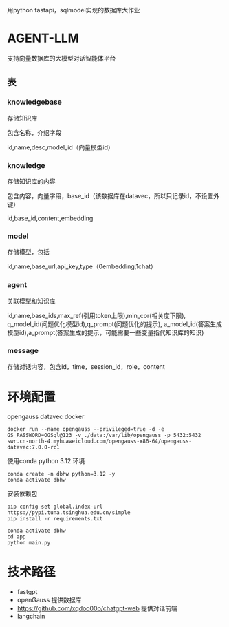 用python fastapi，sqlmodel实现的数据库大作业


# AGENT-LLM

支持向量数据库的大模型对话智能体平台

## 表

### knowledgebase

存储知识库

包含名称，介绍字段

id,name,desc,model_id（向量模型id）

### knowledge

存储知识库的内容

包含内容，向量字段，base_id（该数据库在datavec，所以只记录id，不设置外键）

id,base_id,content,embedding

### model

存储模型，包括

id,name,base_url,api_key,type（0embedding,1chat）

### agent

关联模型和知识库

id,name,base_ids,max_ref(引用token上限),min_cor(相关度下限),
q_model_id(问题优化模型id),q_prompt(问题优化的提示),
a_model_id(答案生成模型id),a_prompt(答案生成的提示，可能需要一些变量指代知识库的知识)

### message

存储对话内容，包含id，time，session_id，role，content



# 环境配置

opengauss datavec docker
```shell
docker run --name opengauss --privileged=true -d -e GS_PASSWORD=OGSql@123 -v ./data:/var/lib/opengauss -p 5432:5432 swr.cn-north-4.myhuaweicloud.com/opengauss-x86-64/opengauss-datavec:7.0.0-rc1
```

使用conda python 3.12 环境
```shell
conda create -n dbhw python=3.12 -y
conda activate dbhw
```

安装依赖包
```shell
pip config set global.index-url https://pypi.tuna.tsinghua.edu.cn/simple
pip install -r requirements.txt
```


```shell
conda activate dbhw
cd app
python main.py
```

# 技术路径
- fastgpt
- openGauss 提供数据库
- https://github.com/xqdoo00o/chatgpt-web 提供对话前端
- langchain
